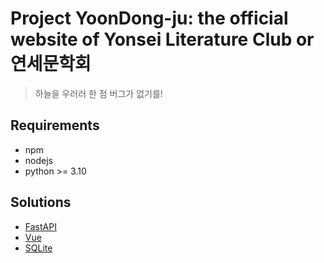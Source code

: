 # Project YoonDong-ju: the official website of Yonsei Literature Club or 연세문학회
> 하늘을 우러러 한 점 버그가 없기를!
## Requirements
- npm
- nodejs
- python >= 3.10
## Solutions
- [FastAPI](https://fastapi.tiangolo.com/)
- [Vue](https://vuejs.org/)
- [SQLite](https://sqlite.org/index.html)
